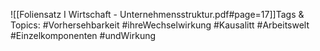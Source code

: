 
![[Foliensatz I Wirtschaft - Unternehmensstruktur.pdf#page=17]]Tags & Topics:
   #Vorhersehbarkeit
   #ihreWechselwirkung
   #Kausalitt
   #Arbeitswelt
   #Einzelkomponenten
   #undWirkung